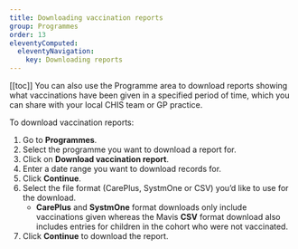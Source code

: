 ```yaml
---
title: Downloading vaccination reports
group: Programmes
order: 13
eleventyComputed:
  eleventyNavigation:
    key: Downloading reports
---
```


[[toc]]
You can also use the Programme area to download reports showing what vaccinations have been given in a specified period of time, which you can share with your local CHIS team or GP practice.

To download vaccination reports:

1. Go to **Programmes**.
2. Select the programme you want to download a report for.
3. Click on **Download vaccination report**.
4. Enter a date range you want to download records for.
5. Click **Continue**.
6. Select the file format (CarePlus, SystmOne or CSV) you’d like to use for the download.
   - **CarePlus** and **SystmOne** format downloads only include vaccinations given whereas the Mavis **CSV** format download also includes entries for children in the cohort who were not vaccinated.
7. Click **Continue** to download the report.
